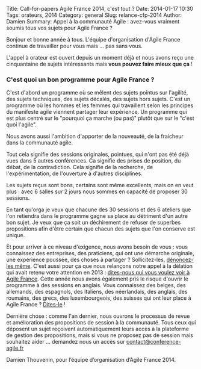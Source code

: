 Title: Call-for-papers Agile France 2014, c'est tout ?
Date: 2014-01-17 10:30
Tags: orateurs, 2014
Category: general
Slug: relance-cfp-2014
Author: Damien
Summary: Appel à la communauté Agile : avez-vous vraiment soumis tous vos sujets pour Agile France ?

Bonjour et bonne année à tous. L'équipe d'organisation d'Agile France continue de travailler pour vous mais ... pas sans vous.

L'appel à orateur est ouvert depuis un moment déjà et nous avons reçu une cinquantaine de sujets intéressants mais **vous pouvez faire mieux que ça** !

<h3>C'est quoi un bon programme pour Agile France ?</h3>
C'est d'abord un programme où se mêlent des sujets pointus sur l'agilité, des sujets techniques, des sujets décalés, des sujets hors sujets.
C'est un programme où les hommes et les femmes qui travaillent selon les principes du manifeste agile viennent partager leur expérience. Un programme qui est plus centré sur le "pourquoi ça marche (ou pas)" plutôt que sur le "c'est quoi l'agile". 

Nous avons aussi l'ambition d'apporter de la nouveauté, de la fraicheur dans la communauté agile. 

Tout cela signifie des sessions originales, pointues, qui n'ont pas été déjà vues dans 5 autres conférences. Ca signifie des prises de position, du débat, de la contradiction. Cela signifie de la recherche, de l'expérimentation, de l'ouverture à d'autres disciplines.

Les sujets reçus sont bons, certains sont même excellents, mais on en veut plus : avec 6 salles sur 2 jours nous sommes en capacité de proposer 30 sessions. 

En tant qu'orga je veux que chacune des 30 sessions et des 6 ateliers que l'on retiendra dans le programme gagne sa place au détriment d'un autre bon sujet. Je veux que ça soit un déchirement de refuser de superbes propositions afin d'être certain que chacun des sujets que l'on conserve est unique. 

Et pour arriver à ce niveau d'exigence, nous avons besoin de vous : vous connaissez des entreprises, des praticiens, qui ont une démarche originale, une expérience poussée, des choses à partager ? Sollicitez-les, [dénoncez-les même][1].
C'est aussi pour ça que nous relançons notre appel à la délation qui avait retenu votre attention en 2013 : [dites-nous qui vous voulez voir à Agile France][1].
Cette année nous avons également pris le risque d'ouvrir le programme à des sessions en anglais. Vous connaissez des belges, des allemands, des espagnols, des italiens, des néerlandais, des anglais, des roumains, des grecs, des luxembourgeois, des suisses qui ont leur place à Agile France ? [Dites-le][1] !

Dernière chose : comme l'an dernier, nous ouvrons le processus de revue et amélioration des propositions de session à la communauté. Tous ceux qui déposent un sujet reçoivent automatiquement leurs accès à la plateforme de gestion des propositions, mais si vous ne proposez pas de session mais souhaitez aider ... demandez nous un accès sur <contact@conference-agile.fr>

Damien Thouvenin, pour l’équipe d’organisation d’Agile France 2014.

[1]: https://docs.google.com/forms/d/1zvTGA31XTX5fsJuWyoOFHg7NEBxHT94ewYcv9dHRk4I/viewform
